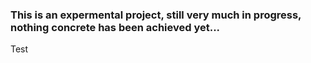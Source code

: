 ### This is an expermental project, still very much in progress, nothing concrete has been achieved yet...
Test